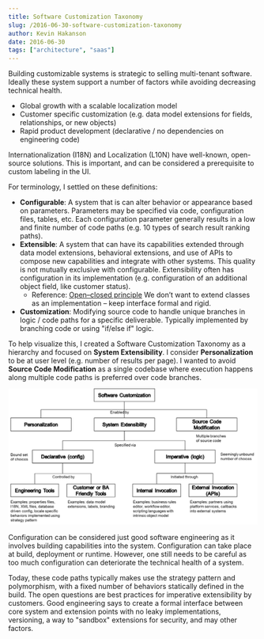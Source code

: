 ```yaml
---
title: Software Customization Taxonomy
slug: /2016-06-30-software-customization-taxonomy
author: Kevin Hakanson
date: 2016-06-30
tags: ["architecture", "saas"]
---
```


Building customizable systems is strategic to selling multi-tenant software.  Ideally these system support a number of factors while avoiding decreasing technical health.
- Global growth with a scalable localization model
- Customer specific customization (e.g. data model extensions for fields, relationships, or new objects)
- Rapid product development (declarative / no dependencies on engineering code)

Internationalization (I18N) and Localization (L10N) have well-known, open-source solutions.  This is important, and can be considered a prerequisite to custom labeling in the UI.

For terminology, I settled on these definitions:

- **Configurable**: A system that is can alter behavior or appearance based on parameters.  Parameters may be specified via code, configuration files, tables, etc.  Each configuration parameter generally results in a low and finite number of code paths (e.g. 10 types of search result ranking paths).
- **Extensible**: A system that can have its capabilities extended through data model extensions, behavioral extensions, and use of APIs to compose new capabilities and integrate with other systems.  This quality is not mutually exclusive with configurable.  Extensibility often has configuration in its implementation (e.g. configuration of an additional object field, like customer status).
  - Reference: [Open–closed principle](https://en.wikipedia.org/wiki/Open/closed_principle)  We don’t want to extend classes as an implementation – keep interface formal and rigid.
- **Customization**: Modifying source code to handle unique branches in logic / code paths for a specific deliverable.  Typically implemented by branching code or using "if/else if" logic.

To help visualize this, I created a Software Customization Taxonomy as a hierarchy and focused on **System Extensibility**.  I consider **Personalization** to be at user level (e.g. number of results per page). I wanted to avoid **Source Code Modification** as a single codebase where execution happens along multiple code paths is preferred over code branches. 

![Software Customization Taxonomy](images/taxonomy.png)

Configuration can be considered just good software engineering as it involves building capabilities into the system.  Configuration can take place at build, deployment or runtime.  However, one still needs to be careful as too much configuration can deteriorate the technical health of a system.

Today, these code paths typically makes use the strategy pattern and polymorphism, with a fixed number of behaviors statically defined in the build.  The open questions are best practices for imperative extensibility by customers.  Good engineering says to create a formal interface between core system and extension points with no leaky implementations, versioning, a way to "sandbox" extensions for security, and may other factors.

